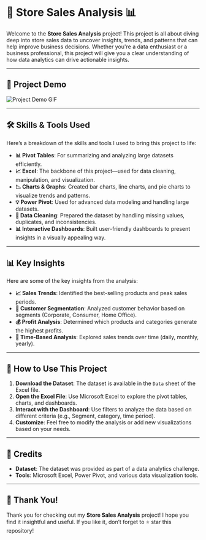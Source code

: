 # 🛒 **Store Sales Analysis** 📊

Welcome to the **Store Sales Analysis** project! This project is all about diving deep into store sales data to uncover insights, trends, and patterns that can help improve business decisions. Whether you're a data enthusiast or a business professional, this project will give you a clear understanding of how data analytics can drive actionable insights.

---

## 🎥 **Project Demo**

![Project Demo GIF](https://github.com/user-attachments/assets/559ae339-e9c1-4457-94b1-77ae39645042)



---

## 🛠️ **Skills & Tools Used**

Here’s a breakdown of the skills and tools I used to bring this project to life:

- **📊 Pivot Tables**: For summarizing and analyzing large datasets efficiently.
- **📈 Excel**: The backbone of this project—used for data cleaning, manipulation, and visualization.
- **📉 Charts & Graphs**: Created bar charts, line charts, and pie charts to visualize trends and patterns.
- **💡 Power Pivot**: Used for advanced data modeling and handling large datasets.
- **📂 Data Cleaning**: Prepared the dataset by handling missing values, duplicates, and inconsistencies.
- **📊 Interactive Dashboards**: Built user-friendly dashboards to present insights in a visually appealing way.

---

## 📊 **Key Insights**

Here are some of the key insights from the analysis:

- **📈 Sales Trends**: Identified the best-selling products and peak sales periods.
- **👥 Customer Segmentation**: Analyzed customer behavior based on segments (Corporate, Consumer, Home Office).
- **💰 Profit Analysis**: Determined which products and categories generate the highest profits.
- **📅 Time-Based Analysis**: Explored sales trends over time (daily, monthly, yearly).

---

## 🚀 **How to Use This Project**

1. **Download the Dataset**: The dataset is available in the `Data` sheet of the Excel file.
2. **Open the Excel File**: Use Microsoft Excel to explore the pivot tables, charts, and dashboards.
3. **Interact with the Dashboard**: Use filters to analyze the data based on different criteria (e.g., Segment, category, time period).
4. **Customize**: Feel free to modify the analysis or add new visualizations based on your needs.

---


## 🙌 **Credits**

- **Dataset**: The dataset was provided as part of a data analytics challenge.
- **Tools**: Microsoft Excel, Power Pivot, and various data visualization tools.

---

## 🎉 **Thank You!**

Thank you for checking out my **Store Sales Analysis** project! I hope you find it insightful and useful. If you like it, don’t forget to ⭐️ star this repository!
